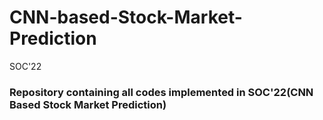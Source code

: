 # CNN-based-Stock-Market-Prediction
SOC'22

### Repository containing all codes implemented in SOC'22(CNN Based Stock Market Prediction)
